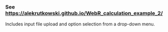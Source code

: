 ### See https://alekrutkowski.github.io/WebR_calculation_example_2/

Includes input file upload and option selection from a drop-down menu.
